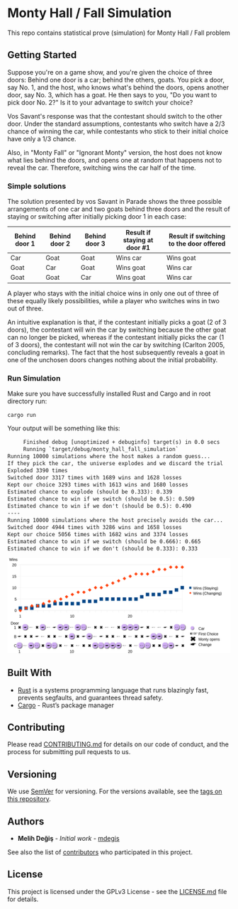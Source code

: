# Monty Hall / Fall Simulation

This repo contains statistical prove (simulation) for Monty Hall / Fall problem  

## Getting Started

Suppose you're on a game show, and you're given the choice of three doors: Behind one door is a car; behind the others, goats. You pick a door, say No. 1, and the host, who knows what's behind the doors, opens another door, say No. 3, which has a goat. He then says to you, "Do you want to pick door No. 2?" Is it to your advantage to switch your choice?

Vos Savant's response was that the contestant should switch to the other door. Under the standard assumptions, contestants who switch have a 2/3 chance of winning the car, while contestants who stick to their initial choice have only a 1/3 chance.

Also, in "Monty Fall" or "Ignorant Monty" version, the host does not know what lies behind the doors, and opens one at random that happens not to reveal the car. Therefore, switching wins the car half of the time.

### Simple solutions

The solution presented by vos Savant in Parade shows the three possible arrangements of one car and two goats behind three doors and the result of staying or switching after initially picking door 1 in each case:

| Behind door 1 | Behind door 2 | Behind door 3 | Result if staying at door #1 | Result if switching to the door offered |
|---------------|---------------|---------------|------------------------------|-----------------------------------------|
| Car           | Goat          | Goat          | Wins car                     | Wins goat                               |
| Goat          | Car           | Goat          | Wins goat                    | Wins car                                |
| Goat          | Goat          | Car           | Wins goat                    | Wins car                                |

A player who stays with the initial choice wins in only one out of three of these equally likely possibilities, while a player who switches wins in two out of three.

An intuitive explanation is that, if the contestant initially picks a goat (2 of 3 doors), the contestant will win the car by switching because the other goat can no longer be picked, whereas if the contestant initially picks the car (1 of 3 doors), the contestant will not win the car by switching (Carlton 2005, concluding remarks). The fact that the host subsequently reveals a goat in one of the unchosen doors changes nothing about the initial probability.


### Run Simulation

Make sure you have successfully installed Rust and Cargo and in root directory run:

```
cargo run
```

Your output will be something like this:

```
     Finished debug [unoptimized + debuginfo] target(s) in 0.0 secs
     Running `target/debug/monty_hall_fall_simulation`
Running 10000 simulations where the host makes a random guess...
If they pick the car, the universe explodes and we discard the trial
Exploded 3390 times
Switched door 3317 times with 1689 wins and 1628 losses
Kept our choice 3293 times with 1613 wins and 1680 losses
Estimated chance to explode (should be 0.333): 0.339
Estimated chance to win if we switch (should be 0.5): 0.509
Estimated chance to win if we don't (should be 0.5): 0.490
----
Running 10000 simulations where the host precisely avoids the car...
Switched door 4944 times with 3286 wins and 1658 losses
Kept our choice 5056 times with 1682 wins and 3374 losses
Estimated chance to win if we switch (should be 0.666): 0.665
Estimated chance to win if we don't (should be 0.333): 0.333

```

![image](image.svg?raw=true "image")


## Built With

* [Rust](https://www.rust-lang.org/en-US/) is a systems programming language that runs blazingly fast, prevents segfaults, and guarantees thread safety.
* [Cargo](https://crates.io/) - Rust’s package manager

## Contributing

Please read [CONTRIBUTING.md](CONTRIBUTING.md) for details on our code of conduct, and the process for submitting pull requests to us.

## Versioning

We use [SemVer](http://semver.org/) for versioning. For the versions available, see the [tags on this repository](https://github.com/mdegis/monty_hall_fall_simulation/tags). 

## Authors

* **Melih Değiş** - *Initial work* - [mdegis](https://github.com/mdegis)

See also the list of [contributors](https://github.com/mdegis/monty_hall_fall_simulation/contributors) who participated in this project.

## License

This project is licensed under the GPLv3 License - see the [LICENSE.md](LICENSE.md) file for details.
